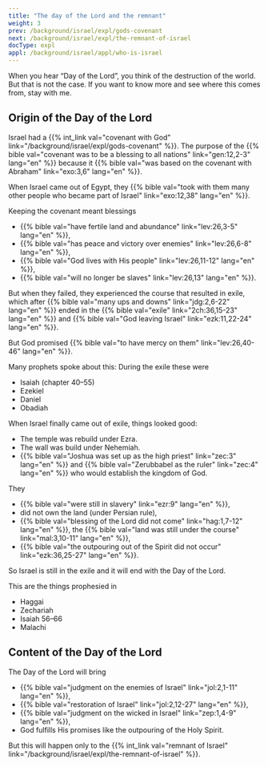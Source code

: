 ```yaml
---
title: "The day of the Lord and the remnant"
weight: 3
prev: /background/israel/expl/gods-covenant
next: /background/israel/expl/the-remnant-of-israel
docType: expl
appl: /background/israel/appl/who-is-israel
---
```


When you hear “Day of the Lord”, you think of the destruction of the world. But that is not the case. If you want to know more and see where this comes from, stay with me.

## Origin of the Day of the Lord

<a name="674e"></a>
Israel had a {{% int_link val="covenant with God" link="/background/israel/expl/gods-covenant" %}}. The purpose of the {{% bible val="covenant was to be a blessing to all nations" link="gen:12,2-3" lang="en" %}} because it {{% bible val="was based on the covenant with Abraham" link="exo:3,6" lang="en" %}}.

When Israel came out of Egypt, they {{% bible val="took with them many other people who became part of Israel" link="exo:12,38" lang="en" %}}.

Keeping the covenant meant blessings

- {{% bible val="have fertile land and abundance" link="lev:26,3-5" lang="en" %}},
- {{% bible val="has peace and victory over enemies" link="lev:26,6-8" lang="en" %}},
- {{% bible val="God lives with His people" link="lev:26,11-12" lang="en" %}},
- {{% bible val="will no longer be slaves" link="lev:26,13" lang="en" %}}.

But when they failed, they experienced the course that resulted in exile, which after {{% bible val="many ups and downs" link="jdg:2,6-22" lang="en" %}} ended in the {{% bible val="exile" link="2ch:36,15-23" lang="en" %}} and {{% bible val="God leaving Israel" link="ezk:11,22-24" lang="en" %}}.

But God promised {{% bible val="to have mercy on them" link="lev:26,40-46" lang="en" %}}.

Many prophets spoke about this: During the exile these were

- Isaiah (chapter 40–55)
- Ezekiel
- Daniel
- Obadiah

When Israel finally came out of exile, things looked good:

- The temple was rebuild under Ezra.
- The wall was build under Nehemiah.
- {{% bible val="Joshua was set up as the high priest" link="zec:3" lang="en" %}} and {{% bible val="Zerubbabel as the ruler" link="zec:4" lang="en" %}} who would establish the kingdom of God.

They

- {{% bible val="were still in slavery" link="ezr:9" lang="en" %}},
- did not own the land (under Persian rule),
- {{% bible val="blessing of the Lord did not come" link="hag:1,7-12" lang="en" %}}, the {{% bible val="land was still under the course" link="mal:3,10-11" lang="en" %}},
- {{% bible val="the outpouring out of the Spirit did not occur" link="ezk:36,25-27" lang="en" %}}.

So Israel is still in the exile and it will end with the Day of the Lord.

This are the things prophesied in

- Haggai
- Zechariah
- Isaiah 56–66
- Malachi

## Content of the Day of the Lord

<a name="1d83"></a>
The Day of the Lord will bring

- {{% bible val="judgment on the enemies of Israel" link="jol:2,1-11" lang="en" %}},
- {{% bible val="restoration of Israel" link="jol:2,12-27" lang="en" %}},
- {{% bible val="judgment on the wicked in Israel" link="zep:1,4-9" lang="en" %}},
- God fulfills His promises like the outpouring of the Holy Spirit.

But this will happen only to the {{% int_link val="remnant of Israel" link="/background/israel/expl/the-remnant-of-israel" %}}.

